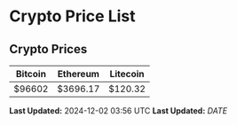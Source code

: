 # Crypto Price List

## Crypto Prices
| Bitcoin | Ethereum | Litecoin |
| ------- | -------- | -------- |
| $96602 | $3696.17 | $120.32 |
**Last Updated:** 2024-12-02 03:56 UTC
**Last Updated:** $DATE$
